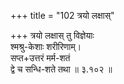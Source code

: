+++
title = "102 त्रयो लक्षास्"

+++
त्रयो लक्षास् तु विज्ञेयाः  
श्मश्रु-केशाः शरीरिणाम्।  
सप्त+उत्तरं मर्म-शतं  
द्वे च सन्धि-शते तथा  ॥ ३.१०२ ॥